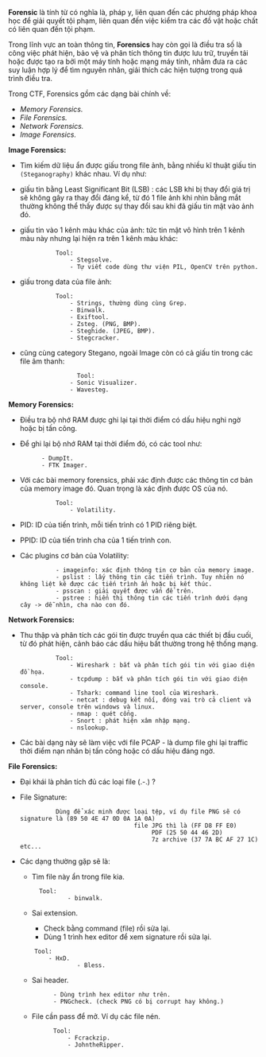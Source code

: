 **Forensic** là tính từ có nghĩa là, pháp y, liên quan đến các phương pháp khoa học để giải quyết tội phạm, liên quan đến việc kiểm tra các đồ vật hoặc chất có liên quan đến tội phạm.

Trong lĩnh vực an toàn thông tin, **Forensics** hay còn gọi là điều tra số là công việc phát hiện, bảo vệ và phân tích thông tin được lưu trữ, truyền tải hoặc được tạo ra bởi một máy tính hoặc mạng máy tính, nhằm đưa ra các suy luận hợp lý để tìm nguyên nhân, giải thích các hiện tượng trong quá trình điều tra.

Trong CTF, Forensics gồm các dạng bài chính về:
- *Memory Forensics.*
- *File Forensics.*
- *Network Forensics.*
- *Image Forensics.*


**Image Forensics:**
- Tìm kiếm dữ liệu ẩn được giấu trong file ảnh, bằng nhiều kĩ thuật giấu tin `(Steganography)` khác nhau.
	Ví dụ như:
- giấu tin bằng Least Significant Bit (LSB) : các LSB khi bị thay đổi giá trị sẽ không gây ra thay đổi đáng kể, từ đó 1 file ảnh khi nhìn bằng mắt thường không thể thấy được sự thay đổi sau khi đã giấu tin mật vào ảnh đó.
- giấu tin vào 1 kênh màu khác của ảnh: tức tin mật vô hình trên 1 kênh màu này nhưng lại hiện ra trên 1 kênh màu khác:
    
				Tool:
					- Stegsolve.
					- Tự viết code dùng thư viện PIL, OpenCV trên python.
- giấu trong data của file ảnh:
    
				Tool:
					- Strings, thường dùng cùng Grep.
					- Binwalk.	
					- Exiftool. 
					- Zsteg. (PNG, BMP).
					- Steghide. (JPEG, BMP).
					- Stegcracker.
- cũng cùng category Stegano, ngoài Image còn có cả giấu tin trong các file âm thanh:

                      Tool:
					- Sonic Visualizer.
					- Wavesteg.
          
**Memory Forensics:**
  
* Điều tra bộ nhớ RAM được ghi lại tại thời điểm có dấu hiệu nghi ngờ hoặc bị tấn công.
* Để ghi lại bộ nhớ RAM tại thời điểm đó, có các tool như:

			- DumpIt.
			- FTK Imager.
      
* Với các bài memory forensics, phải xác định được các thông tin cơ bản của memory image đó. Quan trọng là xác định được OS của nó. 

				Tool:
					- Volatility.
* PID: ID của tiến trình, mỗi tiến trình có 1 PID riêng biệt.
* PPID: ID của tiến trình cha của 1 tiến trình con.
* Các plugins cơ bản của Volatility:

				- imageinfo: xác định thông tin cơ bản của memory image.
				- pslist : lấy thông tin các tiến trình. Tuy nhiên nó không liệt kê được các tiến trình ẩn hoặc bị kết thúc.
				- psscan : giải quyết được vấn đề trên.
				- pstree : hiển thị thông tin các tiến trình dưới dạng cây -> dễ nhìn, cha nào con đó.
        
**Network Forensics:**
- Thu thập và phân tích các gói tin được truyền qua các thiết bị đầu cuối, từ đó phát hiện, cảnh báo các dấu hiệu bất thường trong hệ thống mạng.

				Tool:
					- Wireshark : bắt và phân tích gói tin với giao diện đồ họa.
					- tcpdump : bắt và phân tích gói tin với giao diện console.
					- Tshark: command line tool của Wireshark.
					- netcat : debug kết nối, đóng vai trò cả client và server, console trên windows và linux.
					- nmap : quét cổng.
					- Snort : phát hiện xâm nhập mạng.
					- nslookup.
          
- Các bài dạng này sẽ làm việc với file PCAP - là dump file ghi lại traffic thời điểm nạn nhân bị tấn công hoặc có dấu hiệu đáng ngờ.

**File Forensics:**
- Đại khái là phân tích đủ các loại file (.-.) ?
- File Signature:

				Dùng để xác minh được loại tệp, ví dụ file PNG sẽ có signature là (89 50 4E 47 0D 0A 1A 0A)
								      file JPG thì là (FF D8 FF E0)
								           PDF (25 50 44 46 2D)
								           7z archive (37 7A BC AF 27 1C) etc...
                           
- Các dạng thường gặp sẽ là:

	* Tìm file này ẩn trong file kia.
  
			Tool:
					- binwalk.
          
	* Sai extension.
  
		- Check bằng command (file) rồi sửa lại.
		- Dùng 1 trình hex editor để xem signature rồi sửa lại.
    ```
        Tool:
			- HxD.
                    - Bless.
    ``` 
	* Sai header.
  
				- Dùng trình hex editor như trên.
				- PNGcheck. (check PNG có bị corrupt hay không.)
        
	* File cần pass để mở. Ví dụ các file nén.
  
				Tool:
					- Fcrackzip.
					- JohntheRipper.
